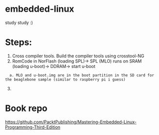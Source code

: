# embedded-linux
study study :)

# Steps:
1. Cross compiler tools. Build the compiler tools using crosstool-NG
2. RomCode in NorFlash (loading SPL)-> SPL (MLO) runs on SRAM (loading u-boot)-> DDRAM-> start u-boot
```
  a. MLO and u-boot.img are in the boot partition in the SD card for the beaglebone sample (similar to raspberry pi i guess)
```
3.  






# Book repo
https://github.com/PacktPublishing/Mastering-Embedded-Linux-Programming-Third-Edition
